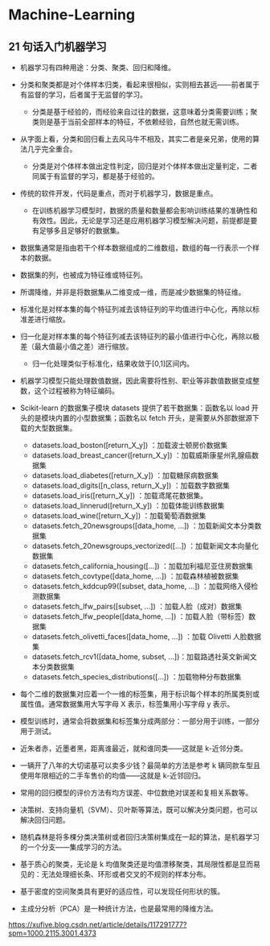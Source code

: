 # Machine-Learning

## 21 句话入门机器学习

- 机器学习有四种用途：分类、聚类、回归和降维。

- 分类和聚类都是对个体样本归类，看起来很相似，实则相去甚远——前者属于有监督的学习，后者属于无监督的学习。

  - 分类是基于经验的，而经验来自过往的数据，这意味着分类需要训练；聚类则是基于当前全部样本的特征，不依赖经验，自然也就无需训练。

- 从字面上看，分类和回归看上去风马牛不相及，其实二者是亲兄弟，使用的算法几乎完全重合。

  - 分类是对个体样本做出定性判定，回归是对个体样本做出定量判定，二者同属于有监督的学习，都是基于经验的。

- 传统的软件开发，代码是重点，而对于机器学习，数据是重点。

  - 在训练机器学习模型时，数据的质量和数量都会影响训练结果的准确性和有效性。因此，无论是学习还是应用机器学习模型解决问题，前提都是要有足够多且足够好的数据集。

- 数据集通常是指由若干个样本数据组成的二维数组，数组的每一行表示一个样本的数据。

- 数据集的列，也被成为特征维或特征列。

- 所谓降维，并非是将数据集从二维变成一维，而是减少数据集的特征维。

- 标准化是对样本集的每个特征列减去该特征列的平均值进行中心化，再除以标准差进行缩放。

- 归一化是对样本集的每个特征列减去该特征列的最小值进行中心化，再除以极差（最大值最小值之差）进行缩放。

  - 归一化处理类似于标准化，结果收敛于[0,1]区间内。

- 机器学习模型只能处理数值数据，因此需要将性别、职业等非数值数据变成整数，这个过程被称为特征编码。

- Scikit-learn 的数据集子模块 datasets 提供了若干数据集：函数名以 load 开头的是模块内置的小型数据集；函数名以 fetch 开头，是需要从外部数据源下载的大型数据集。

  - datasets.load_boston([return_X_y]) ：加载波士顿房价数据集
  - datasets.load_breast_cancer([return_X_y]) ：加载威斯康星州乳腺癌数据集
  - datasets.load_diabetes([return_X_y]) ：加载糖尿病数据集
  - datasets.load_digits([n_class, return_X_y]) ：加载数字数据集
  - datasets.load_iris([return_X_y]) ：加载鸢尾花数据集。
  - datasets.load_linnerud([return_X_y]) ：加载体能训练数据集
  - datasets.load_wine([return_X_y]) ：加载葡萄酒数据集
  - datasets.fetch_20newsgroups([data_home, …]) ：加载新闻文本分类数据集
  - datasets.fetch_20newsgroups_vectorized([…]) ：加载新闻文本向量化数据集
  - datasets.fetch_california_housing([…]) ：加载加利福尼亚住房数据集
  - datasets.fetch_covtype([data_home, …]) ：加载森林植被数据集
  - datasets.fetch_kddcup99([subset, data_home, …]) ：加载网络入侵检测数据集
  - datasets.fetch_lfw_pairs([subset, …]) ：加载人脸（成对）数据集
  - datasets.fetch_lfw_people([data_home, …]) ：加载人脸（带标签）数据集
  - datasets.fetch_olivetti_faces([data_home, …]) ：加载 Olivetti 人脸数据集
  - datasets.fetch_rcv1([data_home, subset, …])：加载路透社英文新闻文本分类数据集
  - datasets.fetch_species_distributions([…]) ：加载物种分布数据集

- 每个二维的数据集对应着一个一维的标签集，用于标识每个样本的所属类别或属性值。通常数据集用大写字母 X 表示，标签集用小写字母 y 表示。

- 模型训练时，通常会将数据集和标签集分成两部分：一部分用于训练，一部分用于测试。

- 近朱者赤，近墨者黑，距离谁最近，就和谁同类——这就是 k-近邻分类。

- 一辆开了八年的大切诺基可以卖多少钱？最简单的方法是参考 k 辆同款车型且使用年限相近的二手车售价的均值——这就是 k-近邻回归。

- 常用的回归模型的评价方法有均方误差、中位数绝对误差和复相关系数等。

- 决策树、支持向量机（SVM）、贝叶斯等算法，既可以解决分类问题，也可以解决回归问题。

- 随机森林是将多棵分类决策树或者回归决策树集成在一起的算法，是机器学习的一个分支——集成学习的方法。

- 基于质心的聚类，无论是 k 均值聚类还是均值漂移聚类，其局限性都是显而易见的：无法处理细长条、环形或者交叉的不规则的样本分布。

- 基于密度的空间聚类具有更好的适应性，可以发现任何形状的簇。

- 主成分分析（PCA）是一种统计方法，也是最常用的降维方法。

https://xufive.blog.csdn.net/article/details/117291777?spm=1000.2115.3001.4373
